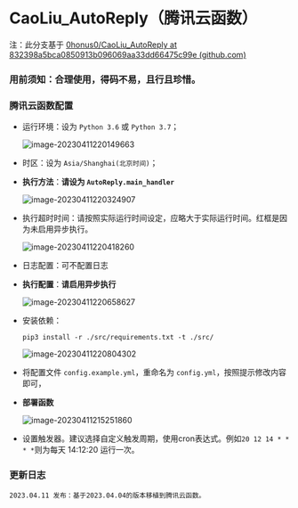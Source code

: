 # CaoLiu_AutoReply（腾讯云函数）

注：此分支基于 [0honus0/CaoLiu_AutoReply at 832398a5bca0850913b096069aa33dd66475c99e (github.com)](https://github.com/0honus0/CaoLiu_AutoReply/tree/832398a5bca0850913b096069aa33dd66475c99e)

### 用前须知：合理使用，得码不易，且行且珍惜。

### 腾讯云函数配置

- 运行环境：设为 `Python 3.6` 或 `Python 3.7`；

  ![image-20230411220149663](https://s2.loli.net/2023/04/11/FKfhqoz5uZejnxw.png)

- 时区：设为  `Asia/Shanghai(北京时间)`；

- **执行方法**：**请设为 `AutoReply.main_handler`**

  ![image-20230411220324907](https://s2.loli.net/2023/04/11/PGcLsi9By7TXgtJ.png)

- 执行超时时间：请按照实际运行时间设定，应略大于实际运行时间。红框是因为未启用异步执行。

  ![image-20230411220418260](https://s2.loli.net/2023/04/11/IDLkK2JBTPOAMoe.png)

- 日志配置：可不配置日志

- **执行配置**：**请启用异步执行**

  ![image-20230411220658627](https://s2.loli.net/2023/04/11/fPKwAZF52qg1LYp.png)

- 安装依赖：

  ```shell
  pip3 install -r ./src/requirements.txt -t ./src/
  ```
  
  ![image-20230411220804302](https://s2.loli.net/2023/04/11/IDvdqgFNrXt9SQs.png)
  
- 将配置文件 `config.example.yml`，重命名为 `config.yml`，按照提示修改内容即可，

- **部署函数**

  ![image-20230411215251860](https://s2.loli.net/2023/04/11/lpKjOnZki7UxwQH.png)

- 设置触发器。建议选择自定义触发周期，使用cron表达式。例如`20 12 14 * * * *`则为每天 14:12:20 运行一次。

### 更新日志

```
2023.04.11 发布：基于2023.04.04的版本移植到腾讯云函数。
```
